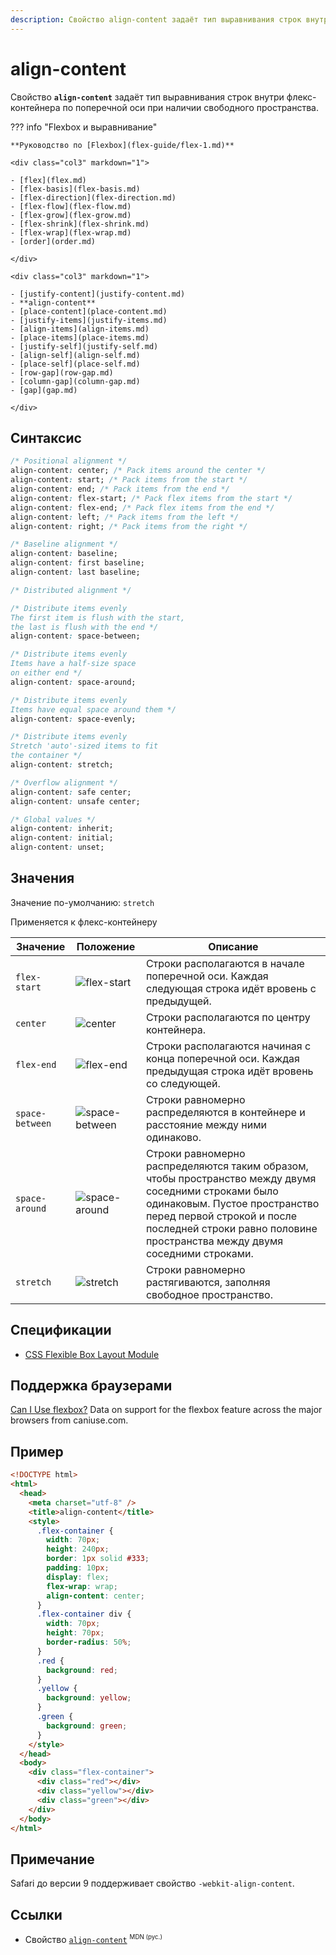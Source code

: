 ```yaml
---
description: Свойство align-content задаёт тип выравнивания строк внутри флекс-контейнера по поперечной оси при наличии свободного пространства
---
```


# align-content

Свойство **`align-content`** задаёт тип выравнивания строк внутри флекс-контейнера по поперечной оси при наличии свободного пространства.

??? info "Flexbox и выравнивание"

    **Руководство по [Flexbox](flex-guide/flex-1.md)**

    <div class="col3" markdown="1">

    - [flex](flex.md)
    - [flex-basis](flex-basis.md)
    - [flex-direction](flex-direction.md)
    - [flex-flow](flex-flow.md)
    - [flex-grow](flex-grow.md)
    - [flex-shrink](flex-shrink.md)
    - [flex-wrap](flex-wrap.md)
    - [order](order.md)

    </div>

    <div class="col3" markdown="1">

    - [justify-content](justify-content.md)
    - **align-content**
    - [place-content](place-content.md)
    - [justify-items](justify-items.md)
    - [align-items](align-items.md)
    - [place-items](place-items.md)
    - [justify-self](justify-self.md)
    - [align-self](align-self.md)
    - [place-self](place-self.md)
    - [row-gap](row-gap.md)
    - [column-gap](column-gap.md)
    - [gap](gap.md)

    </div>

## Синтаксис

```css
/* Positional alignment */
align-content: center; /* Pack items around the center */
align-content: start; /* Pack items from the start */
align-content: end; /* Pack items from the end */
align-content: flex-start; /* Pack flex items from the start */
align-content: flex-end; /* Pack flex items from the end */
align-content: left; /* Pack items from the left */
align-content: right; /* Pack items from the right */

/* Baseline alignment */
align-content: baseline;
align-content: first baseline;
align-content: last baseline;

/* Distributed alignment */

/* Distribute items evenly
The first item is flush with the start,
the last is flush with the end */
align-content: space-between;

/* Distribute items evenly
Items have a half-size space
on either end */
align-content: space-around;

/* Distribute items evenly
Items have equal space around them */
align-content: space-evenly;

/* Distribute items evenly
Stretch 'auto'-sized items to fit
the container */
align-content: stretch;

/* Overflow alignment */
align-content: safe center;
align-content: unsafe center;

/* Global values */
align-content: inherit;
align-content: initial;
align-content: unset;
```

## Значения

Значение по-умолчанию: `stretch`

Применяется к флекс-контейнеру

<table>
<thead>
<tr class="header"><th>Значение</th><th>Положение</th><th>Описание</th></tr>
</thead>
<tbody>
<tr><td><code>flex-start</code></td><td><img src="/css/flex-start.png" alt="flex-start" /></td><td>Строки располагаются в начале поперечной оси. Каждая следующая строка идёт вровень с предыдущей.</td></tr>
<tr><td><code>center</code></td><td><img src="/css/flex-center.png" alt="center"/></td><td>Строки располагаются по центру контейнера.</td></tr>
<tr><td><code>flex-end</code></td><td><img src="/css/flex-end.png" alt="flex-end" /></td><td>Строки располагаются начиная с конца поперечной оси. Каждая предыдущая строка идёт вровень со следующей.</td></tr>
<tr><td><code>space-between</code></td><td><img src="/css/space-between.png" alt="space-between" /></td><td>Строки равномерно распределяются в контейнере и расстояние между ними одинаково.</td></tr>
<tr><td><code>space-around</code></td><td><img src="/css/space-around.png" alt="space-around" /></td><td>Строки равномерно распределяются таким образом, чтобы пространство между двумя соседними строками было одинаковым. Пустое пространство перед первой строкой и после последней строки равно половине пространства между двумя соседними строками.</td></tr>
<tr><td><code>stretch</code></td><td><img src="/css/stretch.png" alt="stretch" /></td><td>Строки равномерно растягиваются, заполняя свободное пространство.</td></tr>
</tbody>
</table>

## Спецификации

- [CSS Flexible Box Layout Module](https://www.w3.org/TR/css-flexbox/#propdef-align-content)

## Поддержка браузерами

<p class="ciu_embed" data-feature="flexbox" data-periods="future_1,current,past_1,past_2"><a href="http://caniuse.com/#feat=flexbox">Can I Use flexbox?</a> Data on support for the flexbox feature across the major browsers from caniuse.com.
</p>

## Пример

```html
<!DOCTYPE html>
<html>
  <head>
    <meta charset="utf-8" />
    <title>align-content</title>
    <style>
      .flex-container {
        width: 70px;
        height: 240px;
        border: 1px solid #333;
        padding: 10px;
        display: flex;
        flex-wrap: wrap;
        align-content: center;
      }
      .flex-container div {
        width: 70px;
        height: 70px;
        border-radius: 50%;
      }
      .red {
        background: red;
      }
      .yellow {
        background: yellow;
      }
      .green {
        background: green;
      }
    </style>
  </head>
  <body>
    <div class="flex-container">
      <div class="red"></div>
      <div class="yellow"></div>
      <div class="green"></div>
    </div>
  </body>
</html>
```

## Примечание

Safari до версии 9 поддерживает свойство `-webkit-align-content`.

## Ссылки

- Свойство [`align-content`](https://developer.mozilla.org/ru/docs/Web/CSS/align-content) <sup><small>MDN (рус.)</small></sup>
